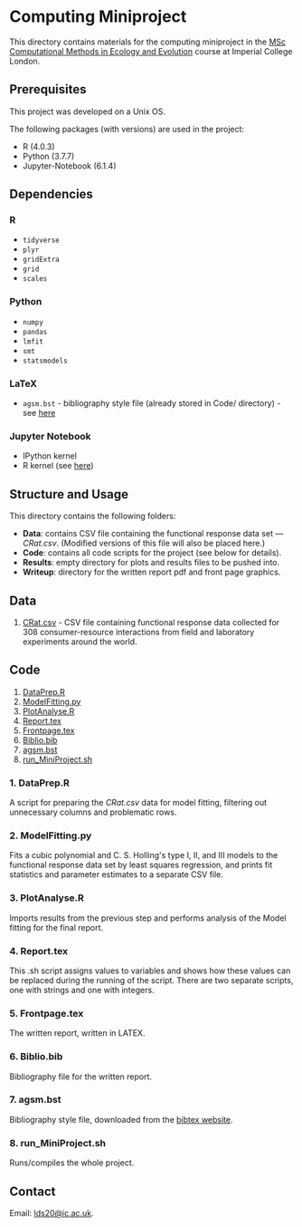 # Computing Miniproject

This directory contains materials for the computing miniproject in the [MSc Computational Methods in Ecology and Evolution](https://www.imperial.ac.uk/study/pg/life-sciences/computational-methods-ecology-evolution/) course at Imperial College London.

## Prerequisites

This project was developed on a Unix OS.

The following packages (with versions) are used in the project:
* R (4.0.3)
* Python (3.7.7)
* Jupyter-Notebook (6.1.4)

## Dependencies

### R
* `tidyverse` 
* `plyr` 
* `gridExtra`
* `grid`
* `scales`

### Python
* `numpy`
* `pandas`  
* `lmfit`
* `smt`
* `statsmodels`

### LaTeX
* `agsm.bst` - bibliography style file (already stored in Code/ directory) - see [here](http://ftp.math.utah.edu/pub/tex/bibtex/agsm.bst)

### Jupyter Notebook
* IPython kernel
* R kernel (see [here](https://github.com/IRkernel/IRkernel))

## Structure and Usage

This directory contains the following folders:
* **Data**: contains CSV file containing the functional response data set — 
*CRat.csv*. (Modified versions of this file will also be placed here.)
* **Code**: contains all code scripts for the project (see below for details).
* **Results**: empty directory for plots and results files to be pushed into.
* **Writeup**: directory for the written report pdf and front page graphics.

## Data
1. [CRat.csv](https://github.com/ldswaby/CMEECourseWork/blob/master/MiniProject/Data/CRat.csv) - CSV file containing functional response data collected for 308 consumer-resource interactions from field and laboratory experiments around the world.

## Code
1. [DataPrep.R](https://github.com/ldswaby/CMEECourseWork/blob/master/MiniProject/Code/DataPrep.R)
2. [ModelFitting.py](https://github.com/ldswaby/CMEECourseWork/blob/master/MiniProject/Code/ModelFitting.py)
3. [PlotAnalyse.R](https://github.com/ldswaby/CMEECourseWork/blob/master/MiniProject/Code/PlotAnalyse.R)
4. [Report.tex](https://github.com/ldswaby/CMEECourseWork/blob/master/MiniProject/Code/Report.tex)
5. [Frontpage.tex](https://github.com/ldswaby/CMEECourseWork/blob/master/MiniProject/Code/Frontpage.tex)
6. [Biblio.bib](https://github.com/ldswaby/CMEECourseWork/blob/master/MiniProject/Code/Biblio.bib)
7. [agsm.bst](https://github.com/ldswaby/CMEECourseWork/blob/master/MiniProject/Code/agsm.bst)
8. [run_MiniProject.sh](https://github.com/ldswaby/CMEECourseWork/blob/master/MiniProject/Code/run_MiniProject.sh)

### 1. DataPrep.R

A script for preparing the *CRat.csv* data for model fitting, filtering out unnecessary columns and problematic rows.

### 2. ModelFitting.py

Fits a cubic polynomial and C. S. Holling's type I, II, and III models to the functional response data set by least squares regression,
and prints fit statistics and parameter estimates to a separate CSV file.

### 3. PlotAnalyse.R

Imports results from the previous step and performs analysis of the Model fitting for the final report.

### 4. Report.tex

This .sh script assigns values to variables and shows how these values can be replaced during the running of the script. There are two separate scripts, one with strings and one with integers.

### 5. Frontpage.tex

The written report, written in LATEX.

### 6. Biblio.bib

Bibliography file for the written report.

### 7. agsm.bst

Bibliography style file, downloaded from the [bibtex website](http://ftp.math.utah.edu/pub/tex/bibtex/agsm.bst).

### 8. run_MiniProject.sh

Runs/compiles the whole project. 

## Contact

Email: <lds20@ic.ac.uk>.